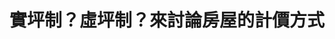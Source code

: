 ---
id: "17"
lang: zh-tw
description: 「房價改實坪制計價，公設坪數可登記但不計價」連署案
propose_date: 2017-08-08
meeting_date: 2017-09-01
publish: "TRUE"
selected: "FALSE"
blog_selected: "FALSE"
thumbnail: https://cm.pdis.nat.gov.tw/images/post/1JG99b2MG3f97jLH1CUuG4Bo_eL6s1yvy.jpg
title: 實坪制？虛坪制？來討論房屋的計價方式
introduction:
  content: >-
    你知道房屋實坪制與虛坪制的差異嗎？目前台灣的房價是虛坪制，也就是會將公設坪數列入計價，但卻有可能導致民眾遭到誤導，不知道自己購屋真正的單坪房價。而實坪制是指房地產交易價格不包含共有部分及附屬建物（如陽臺）之價格，而僅依主建物面積計價。

    與會眾人一致同意的是未來實價登錄的資訊應該公開透明，而內政部也將會針對這點的可行性進行研議與評估，希望能藉由揭露建商資訊，讓買房子的人有所參考，進而避免劣幣驅逐良幣，為所有人創造更好的生活環境。
color: yellow
join:
  type: 提
  title: 房價改實坪制計價，公設坪數可登記但不計價
  link: https://join.gov.tw/idea/detail/5b2e4171-6d80-4562-8213-0a72991060e4
  image: https://cm.pdis.nat.gov.tw/images/post/1-WJNDNzdAXCmz7di_pW0lJ-g-wHx-GIW.jpg
layout: post
departments:
  - 內政部
tags:
  - 公共政策
  - 法規
embed:
  mind_map:
    links:
      - https://miro.com/app/live-embed/o9J_k0POwu0=/?moveToViewport=-4267,-2481,2076,2965
  ministry_slide:
    links:
      - https://issuu.com/pdis.tw/docs/2017_09_01________________.pptx
  transcript:
    links:
      - https://sayit.pdis.nat.gov.tw/2017-09-01-%E9%96%8B%E6%94%BE%E6%94%BF%E5%BA%9C%E8%81%AF%E7%B5%A1%E4%BA%BA%E7%AC%AC%E5%8D%81%E4%B8%83%E6%AC%A1%E5%8D%94%E4%BD%9C%E6%9C%83%E8%AD%B0
---